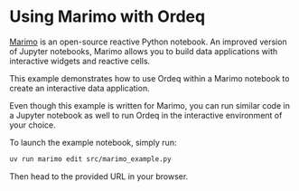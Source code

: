 # Using Marimo with Ordeq

[Marimo](https://docs.marimo.io/) is an open-source reactive Python notebook. An improved version of Jupyter notebooks, Marimo allows you to build data applications with interactive widgets and reactive cells.

This example demonstrates how to use Ordeq within a Marimo notebook to create an interactive data application.

Even though this example is written for Marimo, you can run similar code in a Jupyter notebook as well to run Ordeq in the interactive environment of your choice.

To launch the example notebook, simply run:

```bash
uv run marimo edit src/marimo_example.py
```

Then head to the provided URL in your browser.
